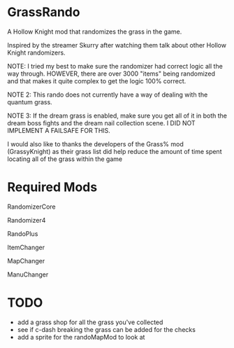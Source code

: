 ﻿# GrassRando

A Hollow Knight mod that randomizes the grass in the game.

Inspired by the streamer Skurry after watching them talk about other Hollow Knight randomizers.

NOTE: I tried my best to make sure the randomizer had correct logic all the way through. HOWEVER, there are over 3000 "items" being randomized and that makes it quite complex to get the logic 100% correct.

NOTE 2: This rando does not currently have a way of dealing with the quantum grass.

NOTE 3: If the dream grass is enabled, make sure you get all of it in both the dream boss fights and the dream nail collection scene. I DID NOT IMPLEMENT A FAILSAFE FOR THIS.

I would also like to thanks the developers of the Grass% mod (GrassyKnight) as their grass list did help reduce the amount of time spent locating all of the grass within the game

# Required Mods
RandomizerCore

Randomizer4

RandoPlus

ItemChanger

MapChanger

ManuChanger

# TODO
* add a grass shop for all the grass you've collected
* see if c-dash breaking the grass can be added for the checks
* add a sprite for the randoMapMod to look at
